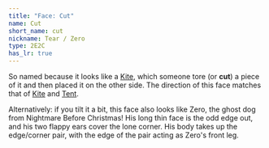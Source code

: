 ```yaml
---
title: "Face: Cut"
name: Cut
short_name: cut
nickname: Tear / Zero
type: 2E2C
has_lr: true
---
```


So named because it looks like a <a href="kite">Kite</a>, which someone tore (or **cut**) a piece of it and then placed it on the other side.  The direction of this face matches that of <a href="kite">Kite</a> and <a href="tent">Tent</a>.

Alternatively: if you tilt it a bit, this face also looks like Zero, the ghost dog from Nightmare Before Christmas!  His long thin face is the odd edge out, and his two flappy ears cover the lone corner.  His body takes up the edge/corner pair, with the edge of the pair acting as Zero's front leg.
